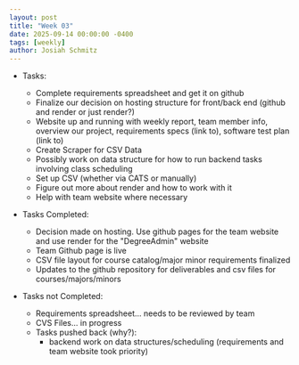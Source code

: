 ```yaml
---
layout: post
title: "Week 03"
date: 2025-09-14 00:00:00 -0400
tags: [weekly]
author: Josiah Schmitz
---
```



- Tasks:
  - Complete requirements spreadsheet and get it on github
  - Finalize our decision on hosting structure for front/back end (github and render or just render?)
  - Website up and running with weekly report, team member info, overview our project, requirements specs (link to), software test plan (link to)
  - Create Scraper for CSV Data
  - Possibly work on data structure for how to run backend tasks involving class scheduling
  - Set up CSV (whether via CATS or manually)
  - Figure out more about render and how to work with it
  - Help with team website where necessary
 
- Tasks Completed:
  - Decision made on hosting. Use github pages for the team website and use render for the "DegreeAdmin" website
  - Team Github page is live
  - CSV file layout for course catalog/major minor requirements finalized
  - Updates to the github repository for deliverables and csv files for courses/majors/minors

- Tasks not Completed:
  - Requirements spreadsheet... needs to be reviewed by team
  - CVS Files... in progress
  - Tasks pushed back (why?):
    - backend work on data structures/scheduling (requirements and team website took priority)
